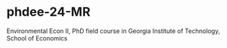 # phdee-24-MR
 Environmental Econ II,  PhD field course in Georgia Institute of Technology, School of Economics
